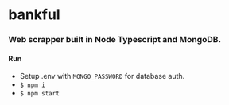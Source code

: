 # bankful

### Web scrapper built in Node Typescript and MongoDB.

#### Run
- Setup .env with `MONGO_PASSWORD` for database auth.
- `$ npm i`
- `$ npm start`
